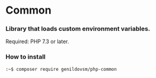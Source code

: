 # Common

### Library that loads custom environment variables.

Required: PHP 7.3 or later.

### How to install

```shell
:~$ composer require genildovsm/php-common
```
